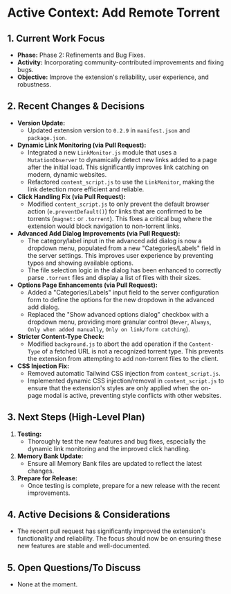 # Active Context: Add Remote Torrent

## 1. Current Work Focus

-   **Phase:** Phase 2: Refinements and Bug Fixes.
-   **Activity:** Incorporating community-contributed improvements and fixing bugs.
-   **Objective:** Improve the extension's reliability, user experience, and robustness.

## 2. Recent Changes & Decisions

-   **Version Update:**
    -   Updated extension version to `0.2.9` in `manifest.json` and `package.json`.
-   **Dynamic Link Monitoring (via Pull Request):**
    -   Integrated a new `LinkMonitor.js` module that uses a `MutationObserver` to dynamically detect new links added to a page after the initial load. This significantly improves link catching on modern, dynamic websites.
    -   Refactored `content_script.js` to use the `LinkMonitor`, making the link detection more efficient and reliable.
-   **Click Handling Fix (via Pull Request):**
    -   Modified `content_script.js` to only prevent the default browser action (`e.preventDefault()`) for links that are confirmed to be torrents (`magnet:` or `.torrent`). This fixes a critical bug where the extension would block navigation to non-torrent links.
-   **Advanced Add Dialog Improvements (via Pull Request):**
    -   The category/label input in the advanced add dialog is now a dropdown menu, populated from a new "Categories/Labels" field in the server settings. This improves user experience by preventing typos and showing available options.
    -   The file selection logic in the dialog has been enhanced to correctly parse `.torrent` files and display a list of files with their sizes.
-   **Options Page Enhancements (via Pull Request):**
    -   Added a "Categories/Labels" input field to the server configuration form to define the options for the new dropdown in the advanced add dialog.
    -   Replaced the "Show advanced options dialog" checkbox with a dropdown menu, providing more granular control (`Never`, `Always`, `Only when added manually`, `Only on link/form catching`).
-   **Stricter Content-Type Check:**
    -   Modified `background.js` to abort the add operation if the `Content-Type` of a fetched URL is not a recognized torrent type. This prevents the extension from attempting to add non-torrent files to the client.
-   **CSS Injection Fix:**
    -   Removed automatic Tailwind CSS injection from `content_script.js`.
    -   Implemented dynamic CSS injection/removal in `content_script.js` to ensure that the extension's styles are only applied when the on-page modal is active, preventing style conflicts with other websites.

## 3. Next Steps (High-Level Plan)

1.  **Testing:**
    -   Thoroughly test the new features and bug fixes, especially the dynamic link monitoring and the improved click handling.
2.  **Memory Bank Update:**
    -   Ensure all Memory Bank files are updated to reflect the latest changes.
3.  **Prepare for Release:**
    -   Once testing is complete, prepare for a new release with the recent improvements.

## 4. Active Decisions & Considerations

-   The recent pull request has significantly improved the extension's functionality and reliability. The focus should now be on ensuring these new features are stable and well-documented.

## 5. Open Questions/To Discuss
-   None at the moment.

